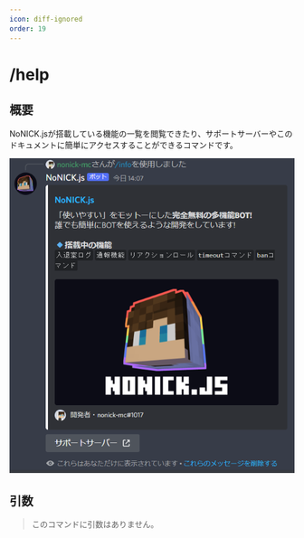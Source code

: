 ```yaml
---
icon: diff-ignored
order: 19
---
```


# /help
## 概要
NoNICK.jsが搭載している機能の一覧を閲覧できたり、サポートサーバーやこのドキュメントに簡単にアクセスすることができるコマンドです。

![](/static/features/help/1.png)

## 引数
> このコマンドに引数はありません。